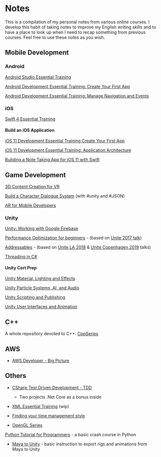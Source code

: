 # Notes

This is a compilation of my personal notes from various online courses.
I develop this habit of taking notes to improve my English writing skills and to have a place to look up when I need to recap something from previous courses.
Feel free to use these notes as you wish.

## Mobile Development

### Android

[Android Studio Essential Training](./Android/AndroidStudioEssentialTraining/AndroidStudioEssentialTraining.md)

[Android Development Essential Training: Create Your First App](./Android/AndroidDevelopmentEssentialTrainingCreateYourFirstApp/AndroidDevelopmentEssentialTrainingCreateYourFirstApp.md)

[Android Development Essential Training: Manage Navigation and Events](./Android/AndroidDevelopmentEssentialTrainingManageNavigationAndEvents/AndroidDevelopmentEssentialTrainingManageNavigationAndEvents.md)

### iOS

[Swift 4 Essential Training](./iOS/Swift4EssentialTraining/Swift4EssentialTraining.md)

#### Build an iOS Application

[iOS 11 Development Essential Training Create Your First App](./iOS/BuildAniOSApplication/iOS11DevelopmentEssentialTrainingCreateYourFirstApp/iOS11DevelopmentEssentialTrainingCreateYourFirstApp.md)

[iOS 11 Development Essential Training: Application Architecture](./iOS/BuildAniOSApplication/iOS11DevelopmentEssentialTrainingApplicationArchitecture/iOS11DevelopmentEssentialTrainingApplicationArchitecture.mds)

[Building a Note Taking App for iOS 11 with Swift](./iOS/BuildAniOSApplication/BuildingANoteTakingAppForiOS11WithSwift/BuildingANoteTakingAppForiOS11WithSwift.md)

## Game Development

[3D Content Creation for VR](3DContentCreationForVR/3DContentCreationForVR.md)

[Build a Character Dialogue System](./BuildACharacterDialogueSystem/BuildACharacterDialogueSystem.md) (with #unity and #JSON)

[AR for Mobile Developers](./ARForMobileDevelopers/ARForMobileDevelopers.md)

### Unity

[Unity: Working with Google Firebase](./UnityWorkingWithGoogleFirebase/UnityWorkingWithGoogleFirebase.md)

[Performance Optimization for beginners](./UnityTalks/PerformanceOptimizationForBegginers.md) - (based on [Unite 2017 talk](https://www.youtube.com/watch?v=1e5WY2qf600))

[Addressables](./UnityAddressable/Addressable.md) - (based on [Unite LA 2018](https://www.youtube.com/watch?v=U8-yh5nC1Mg) & [Unite Copenhagen 2019](https://www.youtube.com/watch?v=THs7h-wXHBg) talks)

[Threading in C#](./ThreadingInCSharp/ThreadingInCSharp.md)

#### Unity Cert Prep

[Unity Material, Lighting and Effects](./UnityCertPrep/CertPrep_UnityMaterialLightingEffects/CertPrep_UnityMaterialsLighingEffects.md)

[Unity Particle Systems, AI, and Audio](./UnityCertPrep/CertPrep_UnityParticleSystemsAiAndAudio/CertPrep_UnityParticleSystemsAiAndAudio.md)

[Unity Scripting and Publishing](./UnityCertPrep/CertPrep_UnityScriptingAndPublishing/CertPrepUnityScriptingAndPublishing.md)

[Unity User Interfaces and Animation](./UnityCertPrep/CertPrep_UnityUserInterfacesAnimation/CertPrep_UnityUserInterfacesAnimation.md)

## C++

A whole repository devoted to C++: [CppSeries](https://github.com/daltonbr/CppSeries)

## AWS

* [AWS Developer - Big Picture](./AWS/AWS-BigPicture/AWS-BigPicture.md)

## Others

* [CSharp Test Driven Development - TDD](./CSharp/TDD/CSharp-TDD.md)
  * Two projects .Net Core as a bonus inside

* [XML Essential Training](./XmlEssentialTraining/XmlEssentialTraining.md) (wip)

* [Finding your time management style](./FindingYourTimeManagementStyle/FindingYourTimeManagementStyle.md)

* [OpenGL Series](https://github.com/daltonbr/OpenGL)

[Python Tutorial for Programmers](./Python101/Python-Intro.md) - a basic crash course in Python

* [Maya to Unity](./Maya/MayaToUnity.md) - basic instruction to export rigs and animations from Maya to Unity